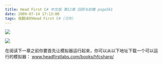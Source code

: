```yaml
---
title: Head First C# 中文版 第12章 回顾与前瞻 page561
date: 2009-07-14 17:13:00
tags: 我翻译的Head First C#（习作）
---
```

![](https://p-blog.csdn.net/images/p_blog_csdn_net/cuipengfei1/EntryImages/20090714/2009-07-14_17-01-24.jpg)

![](https://p-blog.csdn.net/images/p_blog_csdn_net/cuipengfei1/EntryImages/20090714/2009-07-14_17-01-39.jpg)

在阅读下一章之前你要首先让模拟器运行起来，你可以从以下地址下载一个可以运行的模拟器：  [
www.headfirstlabs.com/books/hfcsharp/
](http://www.headfirstlabs.com/books/hfcsharp/)



